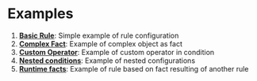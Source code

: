 # Examples

1. [**Basic Rule**](./basic-rule.md): Simple example of rule configuration
2. [**Complex Fact**](./complex-fact.md): Example of complex object as fact
3. [**Custom Operator**](./custom-operator.md): Example of custom operator in condition
4. [**Nested conditions**](./nested-conditions.md): Example of nested configurations
5. [**Runtime facts**](./runtime-facts.md): Example of rule based on fact resulting of another rule
